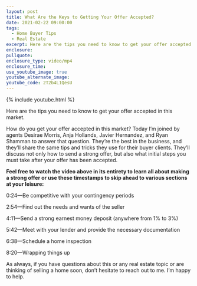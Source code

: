 ```yaml
---
layout: post
title: What Are the Keys to Getting Your Offer Accepted?
date: 2021-02-22 09:00:00
tags:
  - Home Buyer Tips
  - Real Estate
excerpt: Here are the tips you need to know to get your offer accepted in this market.
enclosure:
pullquote:
enclosure_type: video/mp4
enclosure_time:
use_youtube_image: true
youtube_alternate_image:
youtube_code: 2T2b4L1QesU
---
```


{% include youtube.html %}

Here are the tips you need to know to get your offer accepted in this market.&nbsp;

How do you get your offer accepted in this market? Today I’m joined by agents Desirae Morris, Anja Hollands, Javier Hernandez, and Ryan Shamman to answer that question. They’re the best in the business, and they’ll share the same tips and tricks they use for their buyer clients. They’ll discuss not only how to send a strong offer, but also what initial steps you must take after your offer has been accepted.&nbsp;

**Feel free to watch the video above in its entirety to learn all about making a strong offer or use these timestamps to skip ahead to various sections at your leisure:&nbsp;**

0:24—Be competitive with your contingency periods&nbsp;

2:54—Find out the needs and wants of the seller&nbsp;

4:11—Send a strong earnest money deposit (anywhere from 1% to 3%)

5:42—Meet with your lender and provide the necessary documentation&nbsp;

6:38—Schedule a home inspection&nbsp;

8:20—Wrapping things up&nbsp;

As always, if you have questions about this or any real estate topic or are thinking of selling a home soon, don’t hesitate to reach out to me. I’m happy to help.
